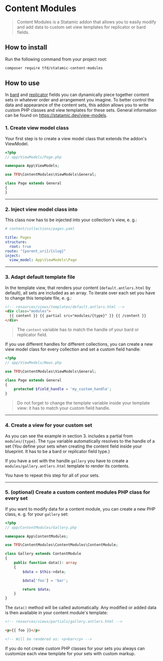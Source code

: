 # Content Modules

> Content Modules is a Statamic addon that allows you to easily modify and add data to custom set view templates for replicator or bard fields.

## How to install

Run the following command from your project root:

```bash
composer require tfd/statamic-content-modules
```

## How to use

In [bard](https://statamic.dev/fieldtypes/bard) and [replicator](https://statamic.dev/fieldtypes/replicator) fields you can dynamically piece together content sets in whatever order and arrangement you imagine. To better control the data and appearance of the content sets, this addon allows you to write custom PHP classes and view templates for these sets. General information can be found on https://statamic.dev/view-models.

### 1. Create view model class

Your first step is to create a view model class that extends the addon's ViewModel.

```php
<?php
// app/ViewModels/Page.php

namespace App\ViewModels;

use TFD\ContentModules\ViewModels\General;

class Page extends General
{
}
```

---

### 2. Inject view model class into

This class now has to be injected into your collection's view, e. g.:

```yaml
# content/collections/pages.yaml

title: Pages
structure:
  root: true
route: "{parent_uri}/{slug}"
inject:
  view_model: App\ViewModels\Page
```

---

### 3. Adapt default template file

In the template view, that renders your content (`default.antlers.html` by default), all sets are included as an array. To iterate over each set you have to change this template file, e. g.:

```html
<!-- resources/views/templates/default.antlers.html -->
<div class="modules">
  {{ content }} {{ partial src="modules/{type}" }} {{ /content }}
</div>
```

> The `content` variable has to match the handle of your bard or replicator field.

If you use different handles for different collections, you can create a new view model class for every collection and set a custom field handle:

```php
<?php
// app/ViewModels/News.php

use TFD\ContentModules\ViewModels\General;

class Page extends General
{
    protected $field_handle = 'my_custom_handle';
}
```

> Do not forget to change the template variable inside your template view: it has to match your custom field handle.

---

### 4. Create a view for your custom set

As you can see the example in section 3. includes a partial from `modules/{type}`. The `type` variable automatically resolves to the handle of a set (You define your sets when creating the content field inside your blueprint. It has to be a bard or replicator field type.)

If you have a set with the handle `gallery` you have to create a `modules/gallery.antlers.html` template to render its contents.

You have to repeat this step for all of your sets.

---

### 5. (optional) Create a custom content modules PHP class for every set

If you want to modify data for a content module, you can create a new PHP class, e. g. for your `gallery` set:

```php
<?php
// app/ContentModules/Gallery.php

namespace App\ContentModules;

use TFD\ContentModules\ContentModules\ContentModule;

class Gallery extends ContentModule
{
    public function data(): array
    {
        $data = $this->data;

        $data['foo'] = 'bar';

        return $data;
    }
}
```

The `data()` method will be called automatically. Any modified or added data is then available in your content module's template:

```html
<!-- resources/views/partials/gallery.antlers.html -->

<p>{{ foo }}</p>

<!-- Will be rendered as: <p>bar</p> -->
```

If you do not create custom PHP classes for your sets you always can customize each view template for your sets with custom markup.

